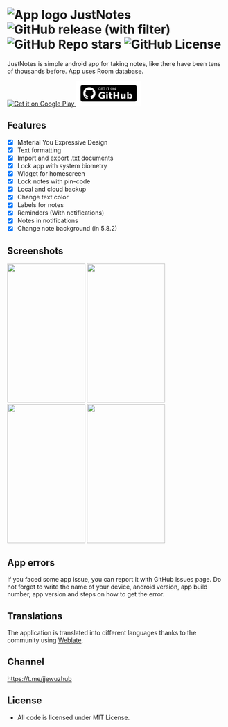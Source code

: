 # ![App logo](app/src/main/res/mipmap-mdpi/ic_launcher.png) JustNotes ![GitHub release (with filter)](https://img.shields.io/github/v/release/jjewuz/JustNotes) ![GitHub Repo stars](https://img.shields.io/github/stars/jjewuz/JustNotes) ![GitHub License](https://img.shields.io/github/license/jjewuz/JustNotes) 


JustNotes is simple android app for taking notes, like there have been tens of thousands before. App uses Room database.

 <a href="https://play.google.com/store/apps/details?id=com.jjewuz.justnotes">
    <img alt="Get it on Google Play" title="Google Play" src="https://camo.githubusercontent.com/8f3d51eaa9e0a12dbf786733ef725a190795d6e2f0eb057c6cf3cedea86e63dd/68747470733a2f2f636f6e766572736174696f6e732e696d2f696d616765732f6765742d69742d6f6e2d706c61792e706e67" width="160">
  </a>

   <a href="https://github.com/jjewuz/JustNotes/releases">
    <img alt="Get it on GitHub" title="GitHub" src="https://raw.githubusercontent.com/Kunzisoft/Github-badge/main/get-it-on-github.png" width="150">
  </a>
  
## Features
- [x] Material You Expressive Design
- [x] Text formatting
- [x] Import and export .txt documents
- [x] Lock app with system biometry
- [x] Widget for homescreen
- [x] Lock notes with pin-code
- [x] Local and cloud backup
- [x] Change text color 
- [x] Labels for notes 
- [x] Reminders (With notifications)
- [x] Notes in notifications
- [x] Change note background (in 5.8.2)

## Screenshots
<img src="https://github.com/jjewuz/JustNotes/assets/53698992/262a8ffe-f810-4c7c-886c-485b9eb780ba" width="180" height="320" />
<img src="https://github.com/jjewuz/JustNotes/assets/53698992/2187a162-7cee-40e2-aa50-e7b5d55d707b" width="180" height="320" />
<img src="https://github.com/jjewuz/JustNotes/assets/53698992/0532553c-65d7-4ef5-aeb1-9ac0cfc2b7e9" width="180" height="320" />
<img src="https://github.com/jjewuz/JustNotes/assets/53698992/9f64f93e-b66a-4a11-8013-a0f1f742137a" width="180" height="320" />

## App errors
If you faced some app issue, you can report it with GitHub issues page. Do not forget to write the name of your device, android version, app build number, app version and steps on how to get the error.

## Translations
The application is translated into different languages thanks to the community using [Weblate](https://hosted.weblate.org/projects/justnotes/).

## Channel

https://t.me/jjewuzhub

## License
- All code is licensed under MIT License.
